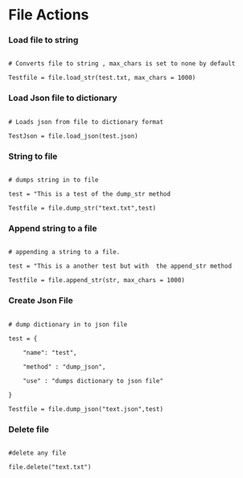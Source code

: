 # File Actions



### Load file to string 

```jac 

# Converts file to string , max_chars is set to none by default

Testfile = file.load_str(test.txt, max_chars = 1000)

```

### Load Json file to dictionary

```jac 

# Loads json from file to dictionary format

TestJson = file.load_json(test.json)

```

### String to file 

```jac 

# dumps string in to file

test = "This is a test of the dump_str method

Testfile = file.dump_str("text.txt",test)

```

### Append string to a file

```jac 

# appending a string to a file.

test = "This is a another test but with  the append_str method

Testfile = file.append_str(str, max_chars = 1000)

```



### Create Json File

```jac 

# dump dictionary in to json file

test = {

    "name": "test",

    "method" : "dump_json",

    "use" : "dumps dictionary to json file"

}

Testfile = file.dump_json("text.json",test)

```

### Delete file 

```jac

#delete any file 

file.delete("text.txt")

```
